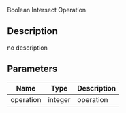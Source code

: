 Boolean Intersect Operation



## Description
no description
## Parameters

<table>
<thead>
	<tr>
		<th>Name</th>
		<th>Type</th>
		<th>Description</th>
	</tr>
</thead>
<tr>
	<td>operation</td>
	<td><div class='bg-orange-800 px-2 py-px text-white rounded-sm'>integer</div></td>
	<td>operation</td>
</tr>
</table>